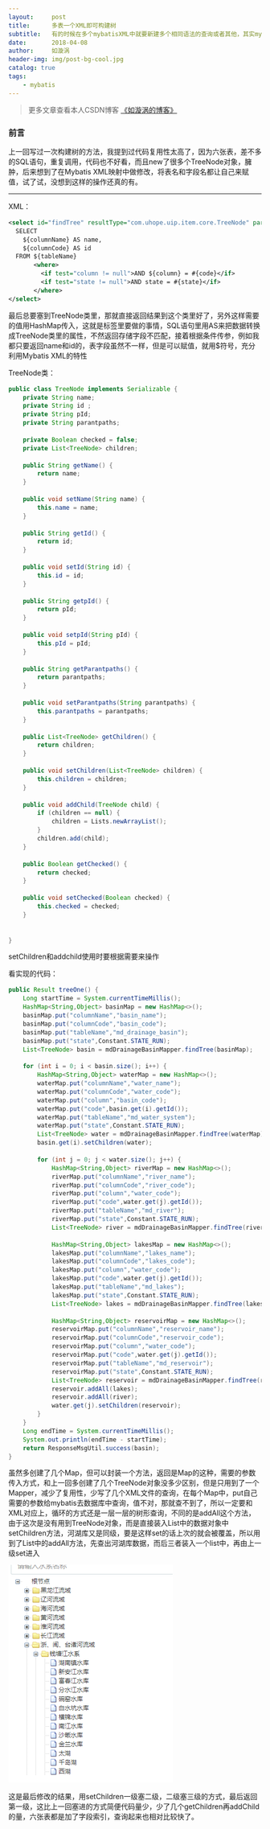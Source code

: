 ```yaml
---
layout:     post
title:      多表一个XML即可构建树
subtitle:   有的时候在多个mybatisXML中就要新建多个相同语法的查询或者其他，其实mybatis提供了更方便的方法
date:       2018-04-08
author:     如漩涡
header-img: img/post-bg-cool.jpg
catalog: true
tags:
    - mybatis
---
```


> 更多文章查看本人CSDN博客 [《如漩涡的博客》](https://blog.csdn.net/m0_37701381)

### 前言

上一回写过一次构建树的方法，我提到过代码复用性太高了，因为六张表，差不多的SQL语句，重复调用，代码也不好看，而且new了很多个TreeNode对象，臃肿，后来想到了在Mybatis XML映射中做修改，将表名和字段名都让自己来赋值，试了试，没想到这样的操作还真的有。

---

XML：
```xml
<select id="findTree" resultType="com.uhope.uip.item.core.TreeNode" parameterType="java.util.HashMap">
  SELECT
    ${columnName} AS name,
    ${columnCode} AS id
  FROM ${tableName}
       <where>
         <if test="column != null">AND ${column} = #{code}</if>
         <if test="state != null">AND state = #{state}</if>
       </where>
</select>
```
最后总要塞到TreeNode类里，那就直接返回结果到这个类里好了，另外这样需要的值用HashMap传入，这就是标签里要做的事情，SQL语句里用AS来把数据转换成TreeNode类里的属性，不然返回存储字段不匹配，接着根据条件传参，例如我都只要返回name和id的，表字段虽然不一样，但是可以赋值，就用$符号，充分利用Mybatis XML的特性

TreeNode类：
```java
public class TreeNode implements Serializable {
    private String name;
    private String id ;
    private String pId;
    private String parantpaths;

    private Boolean checked = false;
    private List<TreeNode> children;

    public String getName() {
        return name;
    }

    public void setName(String name) {
        this.name = name;
    }

    public String getId() {
        return id;
    }

    public void setId(String id) {
        this.id = id;
    }

    public String getpId() {
        return pId;
    }

    public void setpId(String pId) {
        this.pId = pId;
    }

    public String getParantpaths() {
        return parantpaths;
    }

    public void setParantpaths(String parantpaths) {
        this.parantpaths = parantpaths;
    }

    public List<TreeNode> getChildren() {
        return children;
    }

    public void setChildren(List<TreeNode> children) {
        this.children = children;
    }

    public void addChild(TreeNode child) {
        if (children == null) {
            children = Lists.newArrayList();
        }
        children.add(child);
    }

    public Boolean getChecked() {
        return checked;
    }

    public void setChecked(Boolean checked) {
        this.checked = checked;
    }

    
}
```
setChildren和addchild使用时要根据需要来操作

看实现的代码：
```java
public Result treeOne() {
    Long startTime = System.currentTimeMillis();
    HashMap<String,Object> basinMap = new HashMap<>();
    basinMap.put("columnName","basin_name");
    basinMap.put("columnCode","basin_code");
    basinMap.put("tableName","md_drainage_basin");
    basinMap.put("state",Constant.STATE_RUN);
    List<TreeNode> basin = mdDrainageBasinMapper.findTree(basinMap);

    for (int i = 0; i < basin.size(); i++) {
        HashMap<String,Object> waterMap = new HashMap<>();
        waterMap.put("columnName","water_name");
        waterMap.put("columnCode","water_code");
        waterMap.put("column","basin_code");
        waterMap.put("code",basin.get(i).getId());
        waterMap.put("tableName","md_water_system");
        waterMap.put("state",Constant.STATE_RUN);
        List<TreeNode> water = mdDrainageBasinMapper.findTree(waterMap);
        basin.get(i).setChildren(water);

        for (int j = 0; j < water.size(); j++) {
            HashMap<String,Object> riverMap = new HashMap<>();
            riverMap.put("columnName","river_name");
            riverMap.put("columnCode","river_code");
            riverMap.put("column","water_code");
            riverMap.put("code",water.get(j).getId());
            riverMap.put("tableName","md_river");
            riverMap.put("state",Constant.STATE_RUN);
            List<TreeNode> river = mdDrainageBasinMapper.findTree(riverMap);

            HashMap<String,Object> lakesMap = new HashMap<>();
            lakesMap.put("columnName","lakes_name");
            lakesMap.put("columnCode","lakes_code");
            lakesMap.put("column","water_code");
            lakesMap.put("code",water.get(j).getId());
            lakesMap.put("tableName","md_lakes");
            lakesMap.put("state",Constant.STATE_RUN);
            List<TreeNode> lakes = mdDrainageBasinMapper.findTree(lakesMap);

            HashMap<String,Object> reservoirMap = new HashMap<>();
            reservoirMap.put("columnName","reservoir_name");
            reservoirMap.put("columnCode","reservoir_code");
            reservoirMap.put("column","water_code");
            reservoirMap.put("code",water.get(j).getId());
            reservoirMap.put("tableName","md_reservoir");
            reservoirMap.put("state",Constant.STATE_RUN);
            List<TreeNode> reservoir = mdDrainageBasinMapper.findTree(reservoirMap);
            reservoir.addAll(lakes);
            reservoir.addAll(river);
            water.get(j).setChildren(reservoir);
        }
    }
    Long endTime = System.currentTimeMillis();
    System.out.println(endTime - startTime);
    return ResponseMsgUtil.success(basin);
}
```

虽然多创建了几个Map，但可以封装一个方法，返回是Map的这种，需要的参数传入方式，和上一回多创建了几个TreeNode对象没多少区别，但是只用到了一个Mapper，减少了复用性，少写了几个XML文件的查询，在每个Map中，put自己需要的参数给mybatis去数据库中查询，值不对，那就查不到了，所以一定要和XML对应上，循环的方式还是一层一层的树形查询，不同的是addAll这个方法，由于这次是没有用到TreeNode对象，而是直接装入List中的数据对象中setChildren方法，河湖库又是同级，要是这样set的话上次的就会被覆盖，所以用到了List中的addAll方法，先查出河湖库数据，而后三者装入一个list中，再由上一级set进入

![](https://raw.githubusercontent.com/Chenbin1996/chenbin1996.github.io/master/img/2018-04-09.png)

这是最后修改的结果，用setChildren一级塞二级，二级塞三级的方式，最后返回第一级，这比上一回塞进的方式简便代码量少，少了几个getChildren再addChild的量，六张表都是加了字段索引，查询起来也相对比较快了。